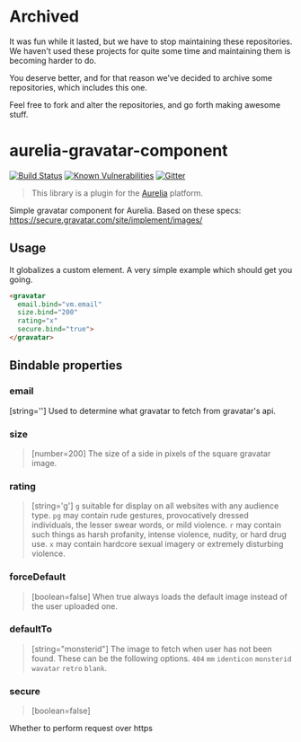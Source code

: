 # Archived

It was fun while it lasted, but we have to stop maintaining these repositories. We haven't used these projects for quite some time and maintaining them is becoming harder to do.

You deserve better, and for that reason we've decided to archive some repositories, which includes this one.

Feel free to fork and alter the repositories, and go forth making awesome stuff.

# aurelia-gravatar-component

[![Build Status](https://travis-ci.org/SpoonX/aurelia-gravatar-component.svg?branch=master)](https://travis-ci.org/SpoonX/aurelia-gravatar-component)
[![Known Vulnerabilities](https://snyk.io/test/npm/name/badge.svg)](https://snyk.io/test/npm/aurelia-gravatar-component)
[![Gitter](https://img.shields.io/gitter/room/nwjs/nw.js.svg?maxAge=2592000?style=plastic)](https://gitter.im/SpoonX/Dev)

> This library is a plugin for the [Aurelia](http://www.aurelia.io/) platform.

Simple gravatar component for Aurelia. Based on these specs:
https://secure.gravatar.com/site/implement/images/

## Usage

It globalizes a custom element. A very simple example which should get you
going.

```html
<gravatar
  email.bind="vm.email"
  size.bind="200"
  rating="x"
  secure.bind="true">
</gravatar>

```

## Bindable properties

### email
[string='']
Used to determine what gravatar to fetch from gravatar's api.

### size
> [number=200]
The size of a side in pixels of the square gravatar image.

### rating
> [string='g']
`g`   suitable for display on all websites with any audience type.
`pg`  may contain rude gestures, provocatively dressed individuals, the lesser swear words, or mild violence.
`r`   may contain such things as harsh profanity, intense violence, nudity, or hard drug use.
`x`   may contain hardcore sexual imagery or extremely disturbing violence.

### forceDefault
> [boolean=false]
When true always loads the default image instead of the user uploaded one.

### defaultTo
> [string="monsterid"]
The image to fetch when user has not been found. These can be the following
options.  `404` `mm` `identicon` `monsterid` `wavatar` `retro` `blank`.

### secure
> [boolean=false]

Whether to perform request over https
